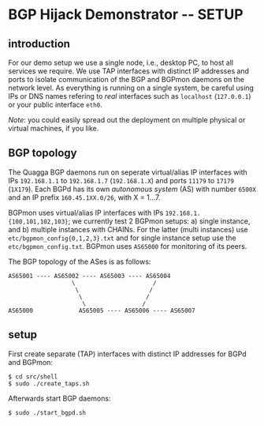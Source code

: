 # BGP Hijack Demonstrator -- SETUP

## introduction

For our demo setup we use a single node, i.e., desktop PC, to host all services we require. We use TAP interfaces with distinct IP addresses and ports to isolate communication of the BGP and BGPmon daemons on the network level. As everything is running on a single system, be careful using IPs or DNS names refering to _real_ interfaces such as `localhost` (`127.0.0.1`) or your public interface `eth0`. 

_Note_: you could easily spread out the deployment on multiple physical or virtual machines, if you like.

## BGP topology

The Quagga BGP daemons run on seperate virtual/alias IP interfaces with IPs `192.168.1.1` to `192.168.1.7` (`192.168.1.X`) and ports `11179` to `17179` (`1X179`). Each BGPd has its own _autonomous system_ (AS) with number `6500X` and an IP prefix `160.45.1XX.0/26`, with X = 1...7.

BGPmon uses virtual/alias IP interfaces with IPs `192.168.1.{100,101,102,103}`; we currently test 2 BGPmon setups: a) single instance, and b) multiple instances with CHAINs. For the latter (multi instances) use `etc/bgpmon_config{0,1,2,3}.txt` and for single instance setup use the `etc/bgpmon_config.txt`. BGPmon uses `AS65000` for monitoring of its peers.

The BGP topology of the ASes is as follows:
```
AS65001 ---- AS65002 ---- AS65003 ---- AS65004 
                  \                      / 
                   \                    /
                    \                  /
                     \                /  
AS65000             AS65005 ---- AS65006 ---- AS65007
```

## setup

First create separate (TAP) interfaces with distinct IP addresses for BGPd and BGPmon:
    
    $ cd src/shell
    $ sudo ./create_taps.sh

Afterwards start BGP daemons:
    
    $ sudo ./start_bgpd.sh